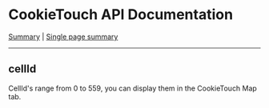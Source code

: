 # CookieTouch API Documentation
[Summary](SUMMARY.md) | [Single page summary](singlepage.md)

<hr>

## cellId
CellId's range from 0 to 559, you can display them in the CookieTouch Map tab.